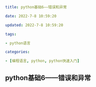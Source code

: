 ```yaml
title: python基础6——错误和异常

date: 2022-7-8 10:59:20

updated: 2022-7-8 10:59:20

tags:

- python语言

categories:

- [编程语言, python, python快速入门]
```

## python基础6——错误和异常
